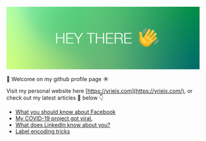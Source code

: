 ![Yrieix's GitHub Banner](./assets/banner.jpeg) 

👋 Welcome on my github profile page ☀️

Visit my personal website here [https://yrieix.com](https://yrieix.com/), or check out my latest articles 📩 below 👇
<!-- BLOG-POST-LIST:START -->
- [What you should know about Facebook](https://medium.com/@yrieix/what-you-should-know-about-facebook-13405a61279b?source=rss-99e162380a3f------2)
- [My COVID-19 project got viral.](https://towardsdatascience.com/how-to-make-viral-project-ca1a71176d45?source=rss-99e162380a3f------2)
- [What does LinkedIn know about you?](https://towardsdatascience.com/what-does-linkedin-know-about-you-81cd65c69cb?source=rss-99e162380a3f------2)
- [Label encoding tricks](https://towardsdatascience.com/label-encoding-tricks-c91a0966e8c6?source=rss-99e162380a3f------2)
<!-- BLOG-POST-LIST:END -->
